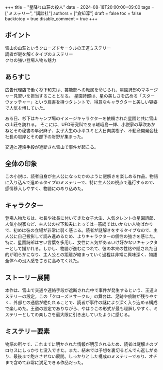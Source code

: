 +++
title = "星降り山荘の殺人"
date = 2024-08-18T20:00:00+09:00
tags = ["ミステリー", "講談社"]
authors = ["倉知淳"]
draft = false
toc = false
backtotop = true
disable_comment = true
+++

## ポイント
雪山の山荘というクローズドサークルの王道ミステリー  
読者が謎を解くタイプのミステリー  
クセの強い登場人物も魅力  

## あらすじ
広告代理店で働く杉下和夫は、芸能部への転属を命じられ、星園詩郎のマネージャー見習いを担当することとなる。
星園詩郎は、星の美しさを広める「スターウォッチャー」という肩書を持つタレントで、得意なキャラクターと美しい容姿で人気を博していた。

ある日、杉下はキャンプ場のイメージキャラクターを依頼された星園と共に雪山の山荘を訪れる。
そこには、UFO研究科である嵯峨島一輝、小説家の草吹あかねとその秘書の早沢麻子、女子大生の小平ユミと大日向美樹子、不動産開発会社社長の岩岸とその部下の財野が集まった。

交通と連絡手段が遮断され雪山で事件が起こる。


## 全体の印象
この小説は、読者自身が主人公になったかのように謎解きを楽しめる作品。物語に入り込んで進めるタイプのミステリーで、特に主人公の視点で進行するので、感情移入しやすく、物語にのめり込めた。

## キャラクター
登場人物たちは、社長や社長に付いてきた女子大生、人気タレントの星園詩郎、人気小説家など、主人公の杉下和夫にとっては一筋縄ではいかない人物ばかりで、初めは彼の立場が非常に弱く感じる。読者が謎解きをするタイプなので、主人公に自己投影して読み進めるため、よりキャラクターの個性の強さを感じた。特に、星園詩郎は甘い言葉を多用し、女性に人気があるいけ好かないキャラクターとして描かれる。しかし、物語が進むにつれて、彼の本来の性格や隠された目的が明らかになり、主人公との距離が縮まっていく過程は非常に興味深く、物語全体への没入感をさらに高めてくれた。

## ストーリー展開
本作は、雪山で交通や連絡手段が遮断された中で事件が発生するという、王道ミステリーの設定。この「クローズドサークル」の舞台は、足跡や痕跡が残りやすく、外部との通信が絶たれることで、読者が事件の謎により深く入り込める構成で楽しめた。王道の設定でありながら、やはりこの形式が最も理解しやすく、ミステリーとしての楽しさを最大限に引き出していたように感じる。

## ミステリー要素
物語の所々で、これまでに明かされた情報が明示されるため、読者は謎解きのプロセスにしっかりと没入できた。また、結末では予想を裏切るどんでん返しがあり、最後まで飽きさせない展開。しっかりとした構成のミステリーであり、オチまで含めて非常に満足できる作品だった。


